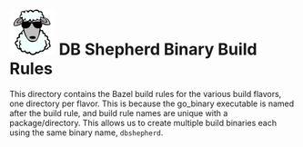 # ![DB Shepherd](images/dbshepherd.png) DB Shepherd Binary Build Rules

This directory contains the Bazel build rules for the various build flavors,
one directory per flavor. This is because the go_binary executable is named
after the build rule, and build rule names are unique with a package/directory.
This allows us to create multiple build binaries each using the same binary
name, `dbshepherd`.
